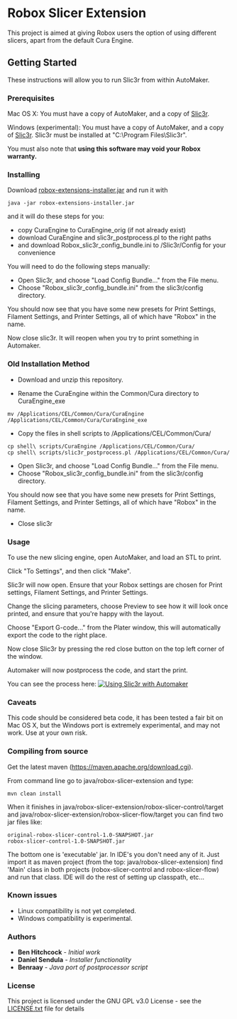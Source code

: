 # Robox Slicer Extension

This project is aimed at giving Robox users the option of using different slicers, apart from the default Cura Engine.

## Getting Started

These instructions will allow you to run Slic3r from within AutoMaker.

### Prerequisites

Mac OS X:
You must have a copy of AutoMaker, and a copy of [Slic3r](https://github.com/prusa3d/Slic3r/releases).

Windows (experimental):
You must have a copy of AutoMaker, and a copy of [Slic3r](https://github.com/prusa3d/Slic3r/releases).  Slic3r must be installed at "C:\Program Files\Slic3r".


You must also note that __using this software may void your Robox warranty.__


### Installing


Download [robox-extensions-installer.jar](robox-extensions-installer.jar) and run it with
```
java -jar robox-extensions-installer.jar
```
and it will do these steps for you:
- copy CuraEngine to CuraEngine_orig (if not already exist)
- download CuraEngine and slic3r_postprocess.pl to the right paths
- and download Robox_slic3r_config_bundle.ini to <AM Install Dir>/Slic3r/Config for your convenience

You will need to do the following steps manually:
* Open Slic3r, and choose "Load Config Bundle..." from the File menu.
* Choose "Robox_slic3r_config_bundle.ini" from the slic3r/config directory.

You should now see that you have some new presets for Print Settings, Filament Settings, and Printer Settings, all of which have "Robox" in the name. 

Now close slic3r.  It will reopen when you try to print something in Automaker.



### Old Installation Method
* Download and unzip this repository.

* Rename the CuraEngine within the Common/Cura directory to CuraEngine_exe
```
mv /Applications/CEL/Common/Cura/CuraEngine /Applications/CEL/Common/Cura/CuraEngine_exe
```

* Copy the files in shell scripts to /Applications/CEL/Common/Cura/

```
cp shell\ scripts/CuraEngine /Applications/CEL/Common/Cura/
cp shell\ scripts/slic3r_postprocess.pl /Applications/CEL/Common/Cura/
```

* Open Slic3r, and choose "Load Config Bundle..." from the File menu.
* Choose "Robox_slic3r_config_bundle.ini" from the slic3r/config directory.

You should now see that you have some new presets for Print Settings, Filament Settings, and Printer Settings, all of which have "Robox" in the name. 

* Close slic3r



### Usage

To use the new slicing engine, open AutoMaker, and load an STL to print.  

Click "To Settings", and then click "Make".

Slic3r will now open.  Ensure that your Robox settings are chosen for Print settings, Filament Settings, and Printer Settings.

Change the slicing parameters, choose Preview to see how it will look once printed, and ensure that you're happy with the layout.

Choose "Export G-code..." from the Plater window, this will automatically export the code to the right place.

Now close Slic3r by pressing the red close button on the top left corner of the window.


Automaker will now postprocess the code, and start the print.

You can see the process here:
[![Using Slic3r with Automaker](http://img.youtube.com/vi/5YmH0T2vJbY/0.jpg)](http://www.youtube.com/watch?v=5YmH0T2vJbY "Automaker with slic3r on a Robox Dual")

### Caveats

This code should be considered beta code, it has been tested a fair bit on Mac OS X, but the Windows port is extremely experimental, and may not work.  Use at your own risk.


### Compiling from source

Get the latest maven (https://maven.apache.org/download.cgi).

From command line go to java/robox-slicer-extension and type:

```mvn clean install```

When it finishes in java/robox-slicer-extension/robox-slicer-control/target and java/robox-slicer-extension/robox-slicer-flow/target you can find two jar files like:

```
original-robox-slicer-control-1.0-SNAPSHOT.jar
robox-slicer-control-1.0-SNAPSHOT.jar
```
The bottom one is 'executable' jar. In IDE's you don't need any of it. Just import it as maven project (from the top: java/robox-slicer-extension) find 'Main' class in both projects (robox-slicer-control and robox-slicer-flow) and run that class. IDE will do the rest of setting up classpath, etc...



### Known issues

* Linux compatibility is not yet completed.
* Windows compatibility is experimental.

### Authors

* **Ben Hitchcock** - *Initial work*
* **Daniel Sendula** - *Installer functionality*
* **Benraay** - *Java port of postprocessor script*


### License

This project is licensed under the GNU GPL v3.0 License - see the [LICENSE.txt](LICENSE.txt) file for details

